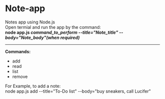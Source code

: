 # Note-app
Notes app using Node.js
<br>
Open termial and run the app by the command:
<br>
<strong>node app.js <em>command_to_perform --title="Note_title" --body="Note_body"(when required)</em></strong>
<br>
<hr>
<strong>Commands:</strong>
<ul>
<li>add</li>
<li>read</li>
<li>list</li>
<li>remove</li>
</ul>

For Example, to add a note:<br>
node app.js add --title="To-Do list" --body="buy sneakers, call Lucifer"
